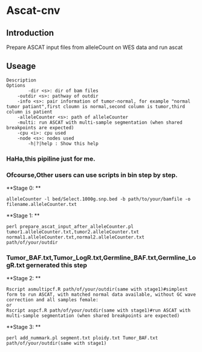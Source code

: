 # Ascat-cnv

## Introduction
Prepare ASCAT input files from alleleCount on WES data and run ascat
## Useage
```
Description     
Options
        -dir <s>: dir of bam files
	-outdir <s>: pathway of outdir
	-info <s>: pair information of tumor-normal, for example "normal tumor patiant",first cloumn is normal,second column is tumor,third column is patient
	-alleleCounter <s>: path of alleleCounter
	-multi: run ASCAT with multi-sample segmentation (when shared breakpoints are expected)
	-cpu <i>: cpu used
	-node <s>: nodes used
        -h|?|help : Show this help
```
### HaHa,this pipiline just for me.
### Ofcourse,Other users can use scripts in bin step by step.

**Stage 0: **
```
alleleCounter -l bed/Select.1000g.snp.bed -b path/to/your/bamfile -o filename.alleleCounter.txt
```
**Stage 1: **
```
perl prepare_ascat_input_after_alleleCounter.pl tumor1.alleleCounter.txt,tumor2.alleleCounter.txt normal1.alleleCounter.txt,normal2.alleleCounter.txt path/of/your/outdir
```
### Tumor_BAF.txt,Tumor_LogR.txt,Germline_BAF.txt,Germline_LogR.txt gernerated this step ###
**Stage 2: **
```
Rscript asmultipcf.R path/of/your/outdir(same with stage1)#simplest form to run ASCAT, with matched normal data available, without GC wave correction and all samples female:
or 
Rscript aspcf.R path/of/your/outdir(same with stage1)#run ASCAT with multi-sample segmentation (when shared breakpoints are expected)

```

**Stage 3: **
```
perl add_nummark.pl segment.txt ploidy.txt Tumor_BAF.txt path/of/your/outdir(same with stage1)
```


